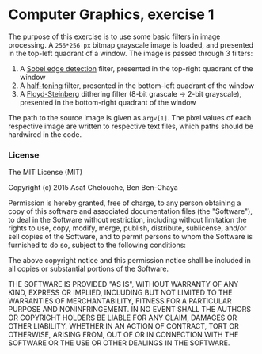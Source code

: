 # Computer Graphics, exercise 1

The purpose of this exercise is to use some basic filters in image processing.
A `256*256 px` bitmap grayscale image is loaded, and presented in the top-left quadrant of a window.
The image is passed through 3 filters:
 1. A [Sobel edge detection](https://en.wikipedia.org/wiki/Sobel_operator) filter, presented in the top-right quadrant of the window
 2. A [half-toning](https://en.wikipedia.org/wiki/Halftone) filter, presented in the bottom-left quadrant of the window
 3. A [Floyd-Steinberg](https://en.wikipedia.org/wiki/Floyd–Steinberg_dithering) dithering filter (8-bit grascale -> 2-bit grayscale), presented in the bottom-right quadrant of the window

The path to the source image is given as `argv[1]`.
The pixel values of each respective image are written to respective text files, which paths should be hardwired in the code.

### License

The MIT License (MIT)

Copyright (c) 2015 Asaf Chelouche, Ben Ben-Chaya

Permission is hereby granted, free of charge, to any person obtaining a copy of this software and associated documentation files (the "Software"), to deal in the Software without restriction, including without limitation the rights to use, copy, modify, merge, publish, distribute, sublicense, and/or sell copies of the Software, and to permit persons to whom the Software is furnished to do so, subject to the following conditions:

The above copyright notice and this permission notice shall be included in all copies or substantial portions of the Software.

THE SOFTWARE IS PROVIDED "AS IS", WITHOUT WARRANTY OF ANY KIND, EXPRESS OR IMPLIED, INCLUDING BUT NOT LIMITED TO THE WARRANTIES OF MERCHANTABILITY, FITNESS FOR A PARTICULAR PURPOSE AND NONINFRINGEMENT. IN NO EVENT SHALL THE AUTHORS OR COPYRIGHT HOLDERS BE LIABLE FOR ANY CLAIM, DAMAGES OR OTHER LIABILITY, WHETHER IN AN ACTION OF CONTRACT, TORT OR OTHERWISE, ARISING FROM, OUT OF OR IN CONNECTION WITH THE SOFTWARE OR THE USE OR OTHER DEALINGS IN THE SOFTWARE.